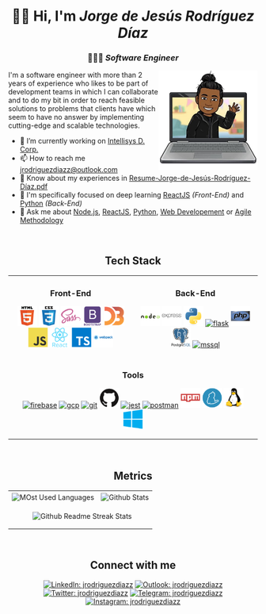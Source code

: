 <h1 align="center">
    👋🏾 Hi, I'm
    <span style="font-weight: bold; font-style: italic">
    Jorge de Jesús Rodríguez Díaz
    </span>
</h1>
<h3 align="center">
    👨🏾‍💻
    <span style="font-style: italic">Software Engineer</span>
</h3>
<div>
    <a
    href="https://www.linkedin.com/in/jrodriguezdiazz/"
    target="_blank"
    rel="noopener noreferrer"
    >
    <img
        src="./profile.png"
        align="right"
        height="200"
        alt="jrodriguezdiazz"
    />
    </a>
    <p>
    I'm a software engineer with more than 2 years of experience who likes
    to be part of development teams in which I can collaborate and to do my
    bit in order to reach feasible solutions to problems that clients have
    which seem to have no answer by implementing cutting-edge and scalable
    technologies.
    </p>
    <ul>
    <li>
        🔭 I’m currently working on
        <a
        href="https://intellisysdcorp.com/"
        target="_blank"
        rel="noopener noreferrer"
        >Intellisys D. Corp.</a
        >
    </li>
    <li>
        📫 How to reach me
        <a href="mailto:jrodriguezdiazz@outlook.com"
        >jrodriguezdiazz@outlook.com</a
        >
    </li>
    <li>
        📄 Know about my experiences in
        <a
        href="./Resume-Jorge-de-Jesús-Rodríguez-Díaz.pdf"
        target="_blank"
        rel="noopener noreferrer"
        >Resume-Jorge-de-Jesús-Rodríguez-Díaz.pdf</a
        >
    </li>
    <li>
        🌱 I'm specifically focused on deep learning
        <a
        href="https://github.com/topics/reactjs"
        target="_blank"
        rel="noopener noreferrer"
        >ReactJS</a
        >
        <i>(Front-End)</i> and
        <a
        href="https://github.com/topics/python"
        target="_blank"
        rel="noopener noreferrer"
        >Python</a
        >
        <i>(Back-End)</i>
    </li>
    <li>
        💬 Ask me about
        <a
        href="https://github.com/topics/nodejs"
        target="_blank"
        rel="noopener noreferrer"
        >Node.js</a
        >,
        <a
        href="https://github.com/topics/reactjs"
        target="_blank"
        rel="noopener noreferrer"
        >ReactJS</a
        >,
        <a
        href="https://github.com/topics/python"
        target="_blank"
        rel="noopener noreferrer"
        >Python</a
        >,
        <a
        href="https://www.linkedin.com/feed/hashtag/webdevelopement/"
        target="_blank"
        rel="noopener noreferrer"
        >Web Developement</a
        >
        or
        <a
        href="https://www.linkedin.com/feed/hashtag/agile/"
        target="_blank"
        rel="noopener noreferrer"
        >Agile Methodology</a
        >
    </li>
    </ul>
</div>
<br />
<div class="tech-stack" align="center">
    <h2>Tech Stack</h2>
    <table>
    <tbody>
        <tr>
        <td width="50%">
            <div class="front-end" align="center">
            <h3>Front-End</h3>
            <p>
                <a
                href="https://www.w3.org/html/"
                target="_blank"
                rel="noopener noreferrer"
                >
                <img
                    src="https://raw.githubusercontent.com/devicons/devicon/master/icons/html5/html5-original-wordmark.svg"
                    alt="html5"
                    width="40"
                    height="40"
                /></a>
                <a
                href="https://www.w3schools.com/css/"
                target="_blank"
                rel="noopener noreferrer"
                >
                <img
                    src="https://raw.githubusercontent.com/devicons/devicon/master/icons/css3/css3-original-wordmark.svg"
                    alt="css3"
                    width="40"
                    height="40"
                /></a>
                <a
                href="https://sass-lang.com"
                target="_blank"
                rel="noopener noreferrer"
                >
                <img
                    src="https://raw.githubusercontent.com/devicons/devicon/master/icons/sass/sass-original.svg"
                    alt="sass"
                    width="40"
                    height="40"
                /></a>
                <a
                href="https://getbootstrap.com"
                target="_blank"
                rel="noopener noreferrer"
                >
                <img
                    src="https://raw.githubusercontent.com/devicons/devicon/master/icons/bootstrap/bootstrap-plain-wordmark.svg"
                    alt="bootstrap"
                    width="40"
                    height="40"
                /></a>
                <a
                href="https://d3js.org/"
                target="_blank"
                rel="noopener noreferrer"
                >
                <img
                    src="https://raw.githubusercontent.com/devicons/devicon/master/icons/d3js/d3js-original.svg"
                    alt="d3js"
                    width="40"
                    height="40"
                /></a>
                <a
                href="https://developer.mozilla.org/en-US/docs/Web/JavaScript"
                target="_blank"
                rel="noopener noreferrer"
                >
                <img
                    src="https://raw.githubusercontent.com/devicons/devicon/master/icons/javascript/javascript-original.svg"
                    alt="javascript"
                    width="40"
                    height="40"
                /></a>
                <a
                href="https://reactjs.org/"
                target="_blank"
                rel="noopener noreferrer"
                >
                <img
                    src="https://raw.githubusercontent.com/devicons/devicon/master/icons/react/react-original-wordmark.svg"
                    alt="react"
                    width="40"
                    height="40"
                /></a>
                <a
                href="https://www.typescriptlang.org/"
                target="_blank"
                rel="noopener noreferrer"
                >
                <img
                    src="https://raw.githubusercontent.com/devicons/devicon/master/icons/typescript/typescript-original.svg"
                    alt="typescript"
                    width="40"
                    height="40"
                /></a>
                <a
                href="https://webpack.js.org/"
                target="_blank"
                rel="noopener noreferrer"
                >
                <img
                    src="https://raw.githubusercontent.com/devicons/devicon/d00d0969292a6569d45b06d3f350f463a0107b0d/icons/webpack/webpack-original-wordmark.svg"
                    alt="webpack"
                    width="40"
                    height="40"
                /></a>
            </p>
            </div>
        </td>
        <td width="50%">
            <div class="back-end" align="center">
            <h3>Back-End</h3>
            <p>
                <a
                href="https://nodejs.org"
                target="_blank"
                rel="noopener noreferrer"
                >
                <img
                    src="https://raw.githubusercontent.com/devicons/devicon/master/icons/nodejs/nodejs-original-wordmark.svg"
                    alt="nodejs"
                    width="40"
                    height="40"
                /></a>
                <a
                href="https://expressjs.com"
                target="_blank"
                rel="noopener noreferrer"
                >
                <img
                    src="https://raw.githubusercontent.com/devicons/devicon/master/icons/express/express-original-wordmark.svg"
                    alt="express"
                    width="40"
                    height="40"
                /></a>
                <a
                href="https://www.python.org"
                target="_blank"
                rel="noopener noreferrer"
                >
                <img
                    src="https://raw.githubusercontent.com/devicons/devicon/master/icons/python/python-original.svg"
                    alt="python"
                    width="40"
                    height="40"
                /></a>
                <a
                href="https://flask.palletsprojects.com/"
                target="_blank"
                rel="noopener noreferrer"
                >
                <img
                    src="https://www.vectorlogo.zone/logos/pocoo_flask/pocoo_flask-icon.svg"
                    alt="flask"
                    width="40"
                    height="40"
                /></a>
                <a
                href="https://www.php.net"
                target="_blank"
                rel="noopener noreferrer"
                >
                <img
                    src="https://raw.githubusercontent.com/devicons/devicon/master/icons/php/php-original.svg"
                    alt="php"
                    width="40"
                    height="40"
                /></a>
                <a
                href="https://www.postgresql.org"
                target="_blank"
                rel="noopener noreferrer"
                >
                <img
                    src="https://raw.githubusercontent.com/devicons/devicon/master/icons/postgresql/postgresql-original-wordmark.svg"
                    alt="postgresql"
                    width="40"
                    height="40"
                /></a>
                <a
                href="https://www.microsoft.com/en-us/sql-server"
                target="_blank"
                rel="noopener noreferrer"
                >
                <img
                    src="https://www.svgrepo.com/show/303229/microsoft-sql-server-logo.svg"
                    alt="mssql"
                    width="40"
                    height="40"
                />
                </a>
            </p>
            </div>
        </td>
        </tr>
        <tr>
        <td colspan="2">
            <div class="tools" align="center">
            <h3>Tools</h3>
            <p>
                <a
                href="https://firebase.google.com/"
                target="_blank"
                rel="noopener noreferrer"
                >
                <img
                    src="https://www.vectorlogo.zone/logos/firebase/firebase-icon.svg"
                    alt="firebase"
                    width="40"
                    height="40"
                /></a>
                <a
                href="https://cloud.google.com"
                target="_blank"
                rel="noopener noreferrer"
                >
                <img
                    src="https://www.vectorlogo.zone/logos/google_cloud/google_cloud-icon.svg"
                    alt="gcp"
                    width="40"
                    height="40"
                /></a>
                <a
                href="https://git-scm.com/"
                target="_blank"
                rel="noopener noreferrer"
                >
                <img
                    src="https://www.vectorlogo.zone/logos/git-scm/git-scm-icon.svg"
                    alt="git"
                    width="40"
                    height="40"
                /></a>
                <a
                href="https://github.com/"
                target="_blank"
                rel="noopener noreferrer"
                >
                <img
                    src="https://raw.githubusercontent.com/devicons/devicon/c7d326b6009e60442abc35fa45706d6f30ee4c8e/icons/github/github-original.svg"
                    alt="github"
                    width="40"
                    height="40"
                /></a>
                <a
                href="https://jestjs.io"
                target="_blank"
                rel="noopener noreferrer"
                >
                <img
                    src="https://www.vectorlogo.zone/logos/jestjsio/jestjsio-icon.svg"
                    alt="jest"
                    width="40"
                    height="40"
                /></a>
                <a
                href="https://postman.com"
                target="_blank"
                rel="noopener noreferrer"
                >
                <img
                    src="https://www.vectorlogo.zone/logos/getpostman/getpostman-icon.svg"
                    alt="postman"
                    width="40"
                    height="40"
                /></a>
                <a
                href="https://www.npmjs.com/"
                target="_blank"
                rel="noopener noreferrer"
                >
                <img
                    src="https://raw.githubusercontent.com/devicons/devicon/c7d326b6009e60442abc35fa45706d6f30ee4c8e/icons/npm/npm-original-wordmark.svg"
                    alt="npm"
                    width="40"
                    height="40"
                /></a>
                <a
                href="https://yarnpkg.com/"
                target="_blank"
                rel="noopener noreferrer"
                >
                <img
                    src="https://raw.githubusercontent.com/devicons/devicon/c7d326b6009e60442abc35fa45706d6f30ee4c8e/icons/yarn/yarn-original.svg"
                    alt="yarn"
                    width="40"
                    height="40"
                /></a>
                <a
                href="https://www.linux.org/"
                target="_blank"
                rel="noopener noreferrer"
                >
                <img
                    src="https://raw.githubusercontent.com/devicons/devicon/master/icons/linux/linux-original.svg"
                    alt="linux"
                    width="40"
                    height="40"
                /></a>
                <a
                href="https://www.microsoft.com/es-es/software-download/windows10"
                target="_blank"
                rel="noopener noreferrer"
                >
                <img
                    src="https://raw.githubusercontent.com/devicons/devicon/c7d326b6009e60442abc35fa45706d6f30ee4c8e/icons/windows8/windows8-original.svg"
                    alt="windows 10"
                    width="40"
                    height="40"
                /></a>
            </p>
            </div>
        </td>
        </tr>
    </tbody>
    </table>
</div>
<br />
<div class="metrics" align="center">
    <h2>Metrics</h2>
    <table>
    <tbody>
        <tr>
        <td>
            <img
            height="180em"
            align="center"
            src="https://github-readme-stats.vercel.app/api/top-langs?username=jrodriguezdiazz&show_icons=true&theme=dark&locale=en&layout=compact"
            alt="MOst Used Languages"
            />
        </td>
        <td>
            <img
            height="180em"
            align="center"
            src="https://github-readme-stats.vercel.app/api?username=jrodriguezdiazz&show_icons=true&theme=dark&locale=en"
            alt="Github Stats"
            />
        </td>
        </tr>
        <tr>
        <td colspan="2">
            <p align="center">
            &nbsp;
            <img
                height="180em"
                align="center"
                src="https://github-readme-streak-stats.herokuapp.com/?user=jrodriguezdiazz&theme=dark"
                alt="Github Readme Streak Stats"
            />
            </p>
        </td>
        </tr>
    </tbody>
    </table>
</div>
<br />
<div class="connect-with-me" align="center">
    <h2>Connect with me</h2>
    <a
    href="https://linkedin.com/in/jrodriguezdiazz"
    target="_blank"
    rel="noopener noreferrer"
    ><img
        src="https://cdn.jsdelivr.net/npm/simple-icons@3.0.1/icons/linkedin.svg"
        alt="LinkedIn: jrodriguezdiazz"
        height="30"
        width="40"
    /></a>
    <a
    href="mailto:jrodriguezdiazz@outlook.com"
    target="_blank"
    rel="noopener noreferrer"
    ><img
        src="https://cdn.jsdelivr.net/npm/simple-icons@3.0.1/icons/gmail.svg"
        alt="Outlook: jrodriguezdiazz"
        height="30"
        width="40"
    /></a>
    <a
    href="https://twitter.com/jrodriguezdiazz/"
    target="_blank"
    rel="noopener noreferrer"
    ><img
        src="https://cdn.jsdelivr.net/npm/simple-icons@3.0.1/icons/twitter.svg"
        alt="Twitter: jrodriguezdiazz"
        height="30"
        width="40"
    /></a>
    <a
    href="https://t.me/jrodriguezdiazz"
    target="_blank"
    rel="noopener noreferrer"
    ><img
        src="https://cdn.jsdelivr.net/npm/simple-icons@3.0.1/icons/telegram.svg"
        alt="Telegram: jrodriguezdiazz"
        height="30"
        width="40"
    /></a>
    <a
    href="https://instagram.com/jrodriguezdiazz/"
    target="_blank"
    rel="noopener noreferrer"
    ><img
        src="https://cdn.jsdelivr.net/npm/simple-icons@3.0.1/icons/instagram.svg"
        alt="Instagram: jrodriguezdiazz"
        height="30"
        width="40"
    /></a>
</div>
